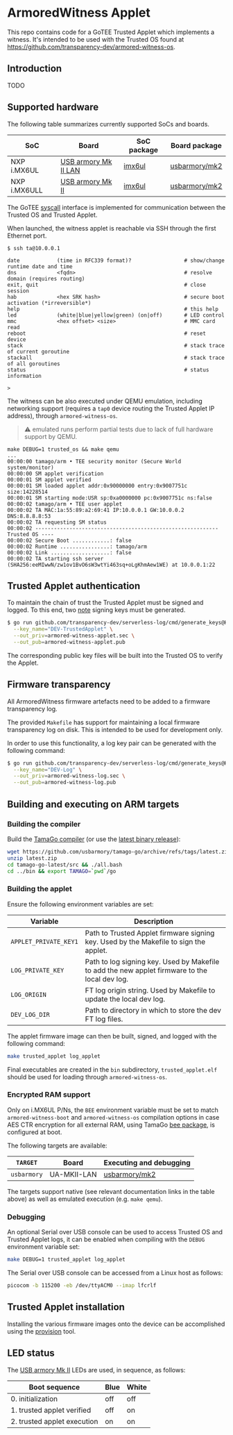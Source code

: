 # ArmoredWitness Applet

This repo contains code for a GoTEE Trusted Applet which implements
a witness. It's intended to be used with the Trusted OS found at
https://github.com/transparency-dev/armored-witness-os.

## Introduction

TODO

## Supported hardware

The following table summarizes currently supported SoCs and boards.

| SoC          | Board                                                               | SoC package                                                              | Board package                                                                    |
|--------------|---------------------------------------------------------------------|--------------------------------------------------------------------------|----------------------------------------------------------------------------------|
| NXP i.MX6UL  | [USB armory Mk II LAN](https://github.com/usbarmory/usbarmory/wiki) | [imx6ul](https://github.com/usbarmory/tamago/tree/master/soc/nxp/imx6ul) | [usbarmory/mk2](https://github.com/usbarmory/tamago/tree/master/board/usbarmory) |
| NXP i.MX6ULL | [USB armory Mk II](https://github.com/usbarmory/usbarmory/wiki)     | [imx6ul](https://github.com/usbarmory/tamago/tree/master/soc/nxp/imx6ul) | [usbarmory/mk2](https://github.com/usbarmory/tamago/tree/master/board/usbarmory) |

The GoTEE [syscall](https://github.com/usbarmory/GoTEE/blob/master/syscall/syscall.go)
interface is implemented for communication between the Trusted OS and Trusted
Applet.

When launched, the witness applet is reachable via SSH through the first
Ethernet port.

```none
$ ssh ta@10.0.0.1

date            (time in RFC339 format)?                 # show/change runtime date and time
dns             <fqdn>                                   # resolve domain (requires routing)
exit, quit                                               # close session
hab             <hex SRK hash>                           # secure boot activation (*irreversible*)
help                                                     # this help
led             (white|blue|yellow|green) (on|off)       # LED control
mmc             <hex offset> <size>                      # MMC card read
reboot                                                   # reset device
stack                                                    # stack trace of current goroutine
stackall                                                 # stack trace of all goroutines
status                                                   # status information

>
```

The witness can be also executed under QEMU emulation, including networking
support (requires a `tap0` device routing the Trusted Applet IP address),
through `armored-witness-os`.

> :warning: emulated runs perform partial tests due to lack of full hardware
> support by QEMU.

```none
make DEBUG=1 trusted_os && make qemu
...
00:00:00 tamago/arm • TEE security monitor (Secure World system/monitor)
00:00:00 SM applet verification
00:00:01 SM applet verified
00:00:01 SM loaded applet addr:0x90000000 entry:0x9007751c size:14228514
00:00:01 SM starting mode:USR sp:0xa0000000 pc:0x9007751c ns:false
00:00:02 tamago/arm • TEE user applet
00:00:02 TA MAC:1a:55:89:a2:69:41 IP:10.0.0.1 GW:10.0.0.2 DNS:8.8.8.8:53
00:00:02 TA requesting SM status
00:00:02 ----------------------------------------------------------- Trusted OS ----
00:00:02 Secure Boot ............: false
00:00:02 Runtime ................: tamago/arm
00:00:02 Link ...................: false
00:00:02 TA starting ssh server (SHA256:eeMIwwN/zw1ov1BvO6sW3wtYi463sq+oLgKhmAew1WE) at 10.0.0.1:22
```

## Trusted Applet authentication

To maintain the chain of trust the Trusted Applet must be signed and logged.
To this end, two [note](https://pkg.go.dev/golang.org/x/mod/sumdb/note) signing keys
must be generated.

```bash
$ go run github.com/transparency-dev/serverless-log/cmd/generate_keys@HEAD \
  --key_name="DEV-TrustedApplet" \
  --out_priv=armored-witness-applet.sec \
  --out_pub=armored-witness-applet.pub
```

The corresponding public key files will be built into the Trusted OS to verify the Applet.

## Firmware transparency

All ArmoredWitness firmware artefacts need to be added to a firmware transparency log.

The provided `Makefile` has support for maintaining a local firmware transparency
log on disk. This is intended to be used for development only.

In order to use this functionality, a log key pair can be generated with the
following command:

```bash
$ go run github.com/transparency-dev/serverless-log/cmd/generate_keys@HEAD \
  --key_name="DEV-Log" \
  --out_priv=armored-witness-log.sec \
  --out_pub=armored-witness-log.pub
```

## Building and executing on ARM targets

### Building the compiler

Build the [TamaGo compiler](https://github.com/usbarmory/tamago-go)
(or use the [latest binary release](https://github.com/usbarmory/tamago-go/releases/latest)):

```bash
wget https://github.com/usbarmory/tamago-go/archive/refs/tags/latest.zip
unzip latest.zip
cd tamago-go-latest/src && ./all.bash
cd ../bin && export TAMAGO=`pwd`/go
```

### Building the applet

Ensure the following environment variables are set:

| Variable                | Description
|-------------------------|------------
| `APPLET_PRIVATE_KEY1`   | Path to Trusted Applet firmware signing key. Used by the Makefile to sign the applet.
| `LOG_PRIVATE_KEY`       | Path to log signing key. Used by Makefile to add the new applet firmware to the local dev log.
| `LOG_ORIGIN`            | FT log origin string. Used by Makefile to update the local dev log.
| `DEV_LOG_DIR`           | Path to directory in which to store the dev FT log files.

The applet firmware image can then be built, signed, and logged with the following command:

```bash
make trusted_applet log_applet
```

Final executables are created in the `bin` subdirectory, `trusted_applet.elf`
should be used for loading through `armored-witness-os`.

### Encrypted RAM support

Only on i.MX6UL P/Ns, the `BEE` environment variable must be set to match
`armored-witness-boot` and `armored-witness-os` compilation options in case AES
CTR encryption for all external RAM, using TamaGo
[bee package](https://pkg.go.dev/github.com/usbarmory/tamago/soc/nxp/bee),
is configured at boot.

The following targets are available:

| `TARGET`    | Board            | Executing and debugging                                                                                  |
|-------------|------------------|----------------------------------------------------------------------------------------------------------|
| `usbarmory` | UA-MKII-LAN      | [usbarmory/mk2](https://github.com/usbarmory/tamago/tree/master/board/usbarmory)                         |

The targets support native (see relevant documentation links in the table above)
as well as emulated execution (e.g. `make qemu`).

### Debugging

An optional Serial over USB console can be used to access Trusted OS and
Trusted Applet logs, it can be enabled when compiling with the `DEBUG`
environment variable set:

```bash 
make DEBUG=1 trusted_applet log_applet
```

The Serial over USB console can be accessed from a Linux host as follows:

```bash
picocom -b 115200 -eb /dev/ttyACM0 --imap lfcrlf
```

## Trusted Applet installation

Installing the various firmware images onto the device can be accomplished using the
[provision](https://github.com/transparency-dev/armored-witness/tree/main/cmd/provision)
tool.

## LED status

The [USB armory Mk II](https://github.com/usbarmory/usbarmory/wiki) LEDs
are used, in sequence, as follows:

| Boot sequence                   | Blue | White |
|---------------------------------|------|-------|
| 0. initialization               | off  | off   |
| 1. trusted applet verified      | off  | on    |
| 2. trusted applet execution     | on   | on    |

